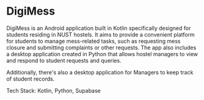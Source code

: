 # DigiMess

DigiMess is an Android application built in Kotlin specifically designed for students residing in NUST hostels.&nbsp;It aims to provide a convenient platform for students to manage mess-related tasks,&nbsp;such as requesting mess closure and submitting complaints or other requests.&nbsp;The app also includes a desktop application created in Python that allows hostel managers to view and respond to student requests and queries.

Additionally, there's also a desktop application for Managers to keep track of student records.

Tech Stack: Kotlin, Python, Supabase

